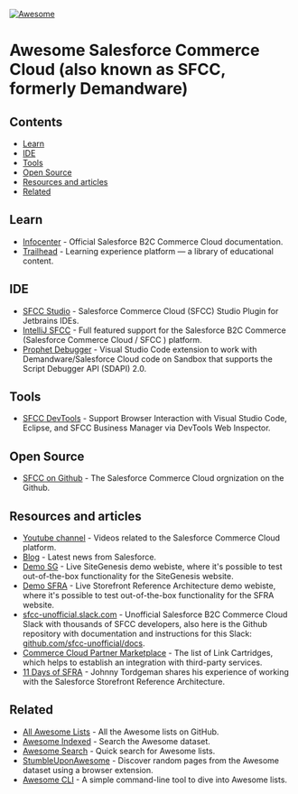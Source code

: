 [![Awesome](https://awesome.re/badge.svg)](https://awesome.re)

# Awesome Salesforce Commerce Cloud (also known as SFCC, formerly Demandware)

## Contents
- [Learn](#learn)
- [IDE](#ide)
- [Tools](#tools)
- [Open Source](#open-source)
- [Resources and articles](#resources-and-articles)
- [Related](#related)


## Learn
- [Infocenter](https://documentation.b2c.commercecloud.salesforce.com/DOC1/index.jsp) - Official Salesforce B2C Commerce Cloud documentation.
- [Trailhead](https://trailhead.salesforce.com/en/search?keywords=B2C%20Commerce) - Learning experience platform — a library of educational content.

## IDE
- [SFCC Studio](https://github.com/nek4life/sfcc-studio) - Salesforce Commerce Cloud (SFCC) Studio Plugin for Jetbrains IDEs.
- [IntelliJ SFCC](https://plugins.jetbrains.com/plugin/13668-salesforce-b2c-commerce-sfcc-) - Full featured support for the Salesforce B2C Commerce (Salesforce Commerce Cloud / SFCC ) platform.
- [Prophet Debugger](https://github.com/SqrTT/prophet) - Visual Studio Code extension to work with Demandware/Salesforce Cloud code on Sandbox that supports the Script Debugger API (SDAPI) 2.0.

## Tools
- [SFCC DevTools](https://github.com/redvanworkshop/sfcc-devtools) - Support Browser Interaction with Visual Studio Code, Eclipse, and SFCC Business Manager via DevTools Web Inspector.

## Open Source
- [SFCC on Github](https://github.com/SalesforceCommerceCloud/) - The Salesforce Commerce Cloud orgnization on the Github.

## Resources and articles
- [Youtube channel](https://www.youtube.com/c/commercecloud/) - Videos related to the Salesforce Commerce Cloud platform.
- [Blog](https://www.salesforce.com/blog/category/commerce.html) - Latest news from Salesforce.
- [Demo SG](https://production-sitegenesis-dw.demandware.net/on/demandware.store/Sites-SiteGenesis-Site) - Live SiteGenesis demo webiste, where it's possible to test out-of-the-box functionality for the SiteGenesis website.
- [Demo SFRA](https://production.sitegenesis.dw.demandware.net/s/RefArch/home?lang=en_US) - Live Storefront Reference Architecture demo webiste, where it's possible to test out-of-the-box functionality for the SFRA website.
- [sfcc-unofficial.slack.com](https://sfcc-unofficial.slack.com/) - Unofficial Salesforce B2C Commerce Cloud Slack with thousands of SFCC developers, also here is the Github repository with documentation and instructions for this Slack: [github.com/sfcc-unofficial/docs](https://github.com/sfcc-unofficial/docs).
- [Commerce Cloud Partner Marketplace](https://www.salesforce.com/products/commerce-cloud/partner-marketplace/) - The list of Link Cartridges, which helps to establish an integration with third-party services.
- [11 Days of SFRA](https://medium.com/perimeterx/11-days-of-salesforce-storefront-reference-architecture-sfra-day-1-what-is-sfra-adece16f3703) - Johnny Tordgeman
shares his experience of working with the Salesforce Storefront Reference Architecture.

## Related
- [All Awesome Lists](https://github.com/topics/awesome) - All the Awesome lists on GitHub.
- [Awesome Indexed](https://awesome-indexed.mathew-davies.co.uk) - Search the Awesome dataset.
- [Awesome Search](https://awesomelists.top) - Quick search for Awesome lists.
- [StumbleUponAwesome](https://github.com/basharovV/StumbleUponAwesome) - Discover random pages from the Awesome dataset using a browser extension.
- [Awesome CLI](https://github.com/umutphp/awesome-cli) - A simple command-line tool to dive into Awesome lists.
